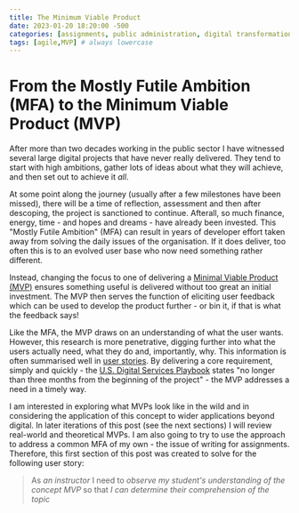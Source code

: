 ```yaml
---
title: The Minimum Viable Product
date: 2023-01-20 18:20:00 -500 
categories: [assignments, public administration, digital transformation]
tags: [agile,MVP] # always lowercase
---
```

# From the Mostly Futile Ambition (MFA) to the Minimum Viable Product (MVP)
 
After more than two decades working in the public sector I have witnessed several large digital projects that have never really delivered. They tend to start with high ambitions, gather lots of ideas about what they will achieve, and then set out to achieve it _all_.

At some point along the journey (usually after a few milestones have been missed), there will be a time of reflection, assessment and then after descoping, the project is sanctioned to continue. Afterall, so much finance, energy, time - and hopes and dreams - have already been invested. This "Mostly Futile Ambition" (MFA) can result in years of developer effort taken away from solving the daily issues of the organisation. If it does deliver, too often this is to an evolved user base who now need something rather different.

Instead, changing the focus to one of delivering a [Minimal Viable Product (MVP)](https://en.wikipedia.org/wiki/Minimum_viable_product) ensures something useful is delivered without too great an initial investment. The MVP then serves the function of eliciting user feedback which can be used to develop the product further - or bin it, if that is what the feedback says!

Like the MFA, the MVP draws on an understanding of what the user wants. However, this research is more penetrative, digging further into what the users actually need, what they do and, importantly, why. This information is often summarised well in [user stories](https://www.gov.uk/service-manual/agile-delivery/writing-user-stories). By delivering a core requirement, simply and quickly - the [U.S. Digital Services Playbook](https://playbook.cio.gov/) states "no longer than three months from the beginning of the project" - the MVP addresses a need in a timely way.

I am interested in exploring what MVPs look like in the wild and in considering the application of this concept to wider applications beyond digital. In later iterations of this post (see the next sections) I will review real-world and theoretical MVPs. I am also going to try to use the approach to address a common MFA of my own - the issue of writing for assignments. Therefore, this first section of this post was created to solve for the following user story:

> As _an instructor_ I need to _observe my student's understanding of the concept MVP_ so that _I can determine their comprehension of the topic_

[//]: # (These user needs can be prioritised to draw out the most useful and important fuctions, as well as any essential dependencies. Once the core user need has been understood, and the service features that are essential to meet this need have been identified, work can start on building the MVP that will solve a whole problem for users.)

[//]: # (Solving a whole problem for users GovUKAgileDelivery)

[//]: # (deliver business value quickly and frequently Schwartz2017, Chapter 3)

[//]: # (creates feedback loop)

[//]: # (short feedback cycles)

